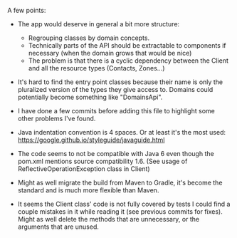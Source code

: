 
A few points:

 * The app would deserve in general a bit more structure:
    - Regrouping classes by domain concepts.
    - Technically parts of the API should be extractable to components if necessary
      (when the domain grows that would be nice)
    - The problem is that there is a cyclic dependency between the Client and all the resource types (Contacts, Zones...)

 * It's hard to find the entry point classes
   because their name is only the pluralized version of the types they give access to.
   Domains could potentially become something like "DomainsApi".

 * I have done a few commits before adding this file to highlight some other problems I've found.

 * Java indentation convention is 4 spaces. Or at least it's the most used:
   https://google.github.io/styleguide/javaguide.html

 * The code seems to not be compatible with Java 6 even though the pom.xml mentions source compatibility 1.6.
   (See usage of ReflectiveOperationException class in Client)

 * Might as well migrate the build from Maven to Gradle,
   it's become the standard and is much more flexible than Maven.

 * It seems the Client class' code is not fully covered by tests
   I could find a couple mistakes in it while reading it (see previous commits for fixes).
   Might as well delete the methods that are unnecessary, or the arguments that are unused.
